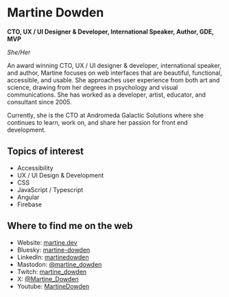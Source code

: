# Martine Dowden
**CTO, UX / UI Designer &amp; Developer, International Speaker, Author, GDE, MVP**

*She/Her*

An award winning CTO, UX / UI designer &amp; developer, international speaker, and author, Martine focuses on web interfaces that are beautiful, functional, accessible, and usable. She approaches user experience from both art and science, drawing from her degrees in psychology and visual communications. She has worked as a developer, artist, educator, and consultant since 2005.

Currently, she is the CTO at Andromeda Galactic Solutions where she continues to learn, work on, and share her passion for front end development.

## Topics of interest

* Accessibility
* UX / UI Design &amp; Development
* CSS
* JavaScript / Typescript
* Angular
* Firebase

## Where to find me on the web

* Website: [martine.dev](https://martine.dev)
* Bluesky: [martine-dowden](https://bsky.app/profile/martine-dowden.bsky.social)
* LinkedIn: [martinedowden](https://www.linkedin.com/in/martinedowden/)
* Mastodon: [@martine_dowden](https://mastodon.social/@martine_dowden)
* Twitch: [martine_dowden](https://www.twitch.tv/martine_dowden)
* X: [@Martine_Dowden](https://twitter.com/Martine_Dowden)
* Youtube: [MartineDowden](https://www.youtube.com/c/MartineDowden)
